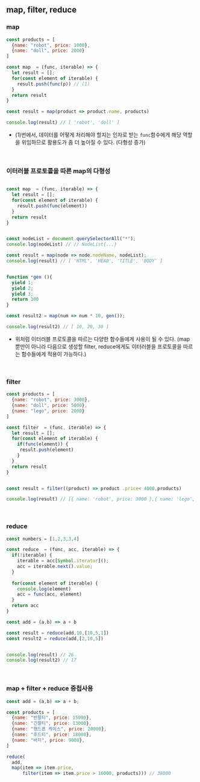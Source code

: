 ## map, filter, reduce

### map

``` javascript
const products = [
  {name: "robot", price: 1000},
  {name: "doll", price: 2000}
]

const map  = (func, iterable) => {
  let result = [];
  for(const element of iterable) {
    result.push(func(p)) // (1)
  }
  return result
}

const result = map(product => product.name, products)

console.log(result) // [ 'robot', 'doll' ]
```

- (1)번에서, 데이터를 어떻게 처리해야 할지는 인자로 받는 `func`함수에게 해당 역할을 위임하므로 활용도가 좀 더 높아질 수 있다. (다형성 증가)

<br/>

### 이터러블 프로토콜을 따른 map의 다형성

``` javascript

const map  = (func, iterable) => {
  let result = [];
  for(const element of iterable) {
    result.push(func(element))
  }
  return result
}


const nodeList = document.querySelectorAll("*"); 
console.log(nodeList) // // NodeList{...}

const result = map(node => node.nodeName, nodeList); 
console.log(result) // [ 'HTML', 'HEAD', 'TITLE', 'BODY' ]


function *gen (){
  yield 1;
  yield 2;
  yield 3;
  return 100
}

const result2 = map(num => num * 10, gen());

console.log(result2) // [ 10, 20, 30 ]
```

- 위처럼 이터러블 프로토콜을 따르는 다양한 함수들에게 사용이 될 수 있다. (map 뿐만이 아니라 다음으로 생성할 filter, reduce에게도 이터러블을 프로토콜을 따르는 함수들에게 적용이 가능하다.)

<br/>

### filter

``` javascript
const products = [
  {name: "robot", price: 3000},
  {name: "doll", price: 5000},
  {name: "lego", price: 2000}
]

const filter  = (func, iterable) => {
  let result = [];
  for(const element of iterable) {
    if(func(element)) {
     result.push(element)
    }    
  }
  return result
}


const result = filter((product) => product .price< 4000,products)

console.log(result) // [{ name: 'robot', price: 3000 },{ name: 'lego', price: 2000 }]
```

<br/>

### reduce

``` javascript
const numbers = [1,2,3,3,4]

const reduce  = (func, acc, iterable) => {
  if(!iterable) {
    iterable = acc[Symbol.iterator]();
    acc = iterable.next().value;
  }
  
  for(const element of iterable) {
    console.log(element)
    acc = func(acc, element)   
  }
  return acc
}

const add = (a,b) => a + b

const result = reduce(add,10,[10,5,1])
const result2 = reduce(add,[2,10,5])


console.log(result) // 26
console.log(result2) // 17
```

<br/>

### map + filter + reduce 중첩사용

``` javascript
const add = (a,b) => a + b;

const products = [
  {name: "반팔티", price: 15000},
  {name: "긴팔티", price: 13000},
  {name: "핸드폰 케이스", price: 20000},
  {name: "후드티", price: 18000},
  {name: "바지", price: 9000},
]

reduce(
  add, 
  map(item => item.price, 
      filter(item => item.price > 16000, products))) // 38000
```
